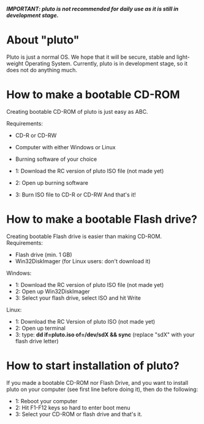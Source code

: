**_IMPORTANT: pluto is not recommended for daily use as it is still in development stage._**

# About "pluto"
Pluto is just a normal OS. We hope that it will be secure, stable and light-weight Operating System.
Currently, pluto is in development stage, so it does not do anything much.

# How to make a bootable CD-ROM
Creating bootable CD-ROM of pluto is just easy as ABC.

Requirements:
- CD-R or CD-RW
- Computer with either Windows or Linux
- Burning software of your choice

- 1: Download the RC version of pluto ISO file (not made yet)
- 2: Open up burning software
- 3: Burn ISO file to CD-R or CD-RW
And that's it!

# How to make a bootable Flash drive?
Creating bootable Flash drive is easier than making CD-ROM.
Requirements:
- Flash drive (min. 1 GB)
- Win32DiskImager (for Linux users: don't download it)

Windows:
- 1: Download the RC version of pluto ISO file (not made yet)
- 2: Open up Win32DiskImager
- 3: Select your flash drive, select ISO and hit Write

Linux:
- 1: Download the RC Version of pluto ISO (not made yet)
- 2: Open up terminal
- 3: type: **dd if=pluto.iso of=/dev/sdX && sync** (replace "sdX" with your flash drive letter)

# How to start installation of pluto?
If you made a bootable CD-ROM nor Flash Drive, and you want to install pluto on your computer (see first line before doing it), then do the following:

- 1: Reboot your computer
- 2: Hit F1-F12 keys so hard to enter boot menu
- 3: Select your CD-ROM or flash drive and that's it.
